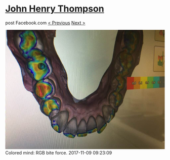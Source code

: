 # [John Henry Thompson](../README.md)
post Facebook.com
[< Previous](2017-11-09-1.md) [Next >](2017-11-09-3.md)

[![](../media/2017-11-09/Timeline-Photos-Colored-mind-RGB-bite-force.jpg)](../README.md)
Colored mind: RGB bite force.
2017-11-09 09:23:09